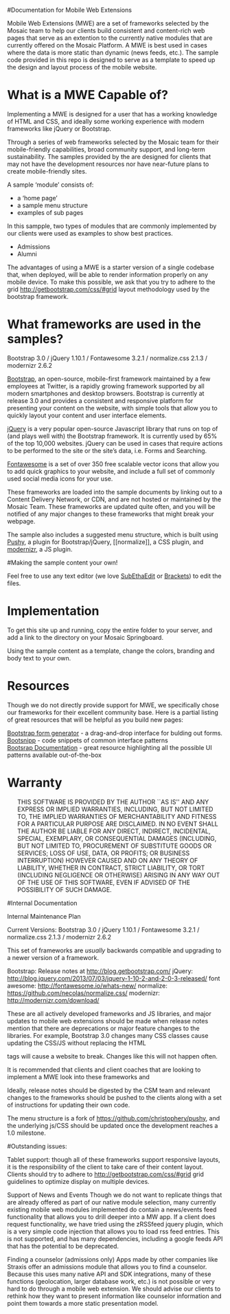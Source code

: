 #Documentation for Mobile Web Extensions


Mobile Web Extensions (MWE) are a set of frameworks selected by the Mosaic team to help our clients build consistent and content-rich web pages that serve as an extention to the currently native modules that are currently offered on the Mosaic Platform. A MWE is best used in cases where the data is more static than dynamic (news feeds, etc.). The sample code provided in this repo is designed to serve as a template to speed up the design and layout
process of the mobile website. 

What is a MWE Capable of?
===

Implementing a MWE is designed for a user that has a working knowledge of HTML and CSS, and ideally some working experience with modern frameworks like jQuery or Bootstrap. 


<p>Through a series of web frameworks selected by the Mosaic team for their mobile-friendly capabilities, broad community support, and long-term sustainability. The samples provided by the are designed for clients that may not have the development resources nor have near-future plans to create mobile-friendly sites. </p>

<p>A sample &#8216;module&#8217; consists of:</p>

<ul>
<li>a &#8216;home page&#8217;</li>
<li>a sample menu structure</li>
<li>examples of sub pages</li>
</ul>

In this sampple, two types of modules that are commonly implemented by our clients were used as examples to show best practices. 

+ Admissions
+ Alumni


The advantages of using a MWE is a starter version of a single codebase that, when deployed, will be able to render information properly on any mobile device. To make this possible, we ask that you try to adhere to the grid http://getbootstrap.com/css/#grid layout methodology used by the bootstrap framework. 


What frameworks are used in the samples?
===


Bootstrap 3.0 / jQuery 1.10.1 / Fontawesome 3.2.1 / normalize.css 2.1.3 / modernizr 2.6.2 

[Bootstrap](getbootstrap.com), an open-source, mobile-first framework maintained by a few employees at Twitter, is a rapidly growing framework supported by all modern smartphones and desktop browsers. Bootstrap is currently at release 3.0 and provides a consistent and responsive platform for presenting your content on the website, with simple tools that allow you to quickly layout your content and user interface elements.

[jQuery](jquery.org) is a very popular open-source Javascript library that runs on top of (and plays well with) the Bootstrap framework. It is currently used by 65% of the top 10,000 websites. jQuery can be used in cases that require actions to be performed to the site or the site&#8217;s data, i.e. Forms and Searching.

[Fontawesome](fontawesome.io) is a set of over 350 free scalable vector icons that allow you to add quick graphics to your website, and include a full set of commonly used social media icons for your use.

These frameworks are loaded into the sample documents by linking out to a Content Delivery Network, or CDN, and are not hosted or maintained by the Mosaic Team. These frameworks are updated quite often, and you will be notified of any major changes to these frameworks that might break your webpage. 


The sample also includes a suggested menu structure, which is built using [Pushy](https://github.com/christophery/pushy), a plugin for Bootstrap/jQuery, [[normalize]], a CSS plugin, and [modernizr](modernizr.com), a JS plugin.

#Making the sample content your own!

Feel free to use any text editor (we love [SubEthaEdit](http://www.codingmonkeys.de/subethaedit/) or [Brackets](brakets.io)) to edit the files.

Implementation
===



<p>To get this site up and running, copy the entire folder to your server, and add a link to the directory on your Mosaic Springboard. </p>
Using the sample content as a template, change the colors, branding and body text to your own.

Resources
===


<p>Though we do not directly provide support for MWE, we specifically chose our frameworks for their excellent community base. Here is a partial listing of great resources that will be helpful as you build new pages:</p>

[Bootstrap form generator](http://minikomi.github.io/Bootstrap-Form-Builder/) - a drag-and-drop interface for bulding out forms. <br>
[Bootsnipp](http://bootsnipp.com/snipps) - code snippets of common interface patterns <br>
[Bootsrap Documentation](http://getbootstrap.com/getting-started/) - great resource highlighting all the possible UI patterns available out-of-the-box

Warranty
===


<ul>
THIS SOFTWARE IS PROVIDED BY THE AUTHOR ``AS IS'' AND ANY EXPRESS OR
IMPLIED WARRANTIES, INCLUDING, BUT NOT LIMITED TO, THE IMPLIED WARRANTIES
OF MERCHANTABILITY AND FITNESS FOR A PARTICULAR PURPOSE ARE DISCLAIMED.
IN NO EVENT SHALL THE AUTHOR BE LIABLE FOR ANY DIRECT, INDIRECT,
INCIDENTAL, SPECIAL, EXEMPLARY, OR CONSEQUENTIAL DAMAGES (INCLUDING, BUT
NOT LIMITED TO, PROCUREMENT OF SUBSTITUTE GOODS OR SERVICES; LOSS OF USE,
DATA, OR PROFITS; OR BUSINESS INTERRUPTION) HOWEVER CAUSED AND ON ANY
THEORY OF LIABILITY, WHETHER IN CONTRACT, STRICT LIABILITY, OR TORT
(INCLUDING NEGLIGENCE OR OTHERWISE) ARISING IN ANY WAY OUT OF THE USE OF
THIS SOFTWARE, EVEN IF ADVISED OF THE POSSIBILITY OF SUCH DAMAGE.
</ul>


#Internal Documentation

Internal Maintenance Plan

Current Versions:
Bootstrap 3.0 / jQuery 1.10.1 / Fontawesome 3.2.1 / normalize.css 2.1.3 / modernizr 2.6.2




This set of frameworks are *usually* backwards compatible and upgrading to a newer version of a framework. 

Bootstrap: Release notes at http://blog.getbootstrap.com/
jQuery: http://blog.jquery.com/2013/07/03/jquery-1-10-2-and-2-0-3-released/
font awesome: http://fontawesome.io/whats-new/
normalize: https://github.com/necolas/normalize.css/
modernizr: http://modernizr.com/download/

These are all actively developed frameworks and JS libraries, and major updates to mobile web extensions should be made when release notes mention that there are deprecations or major feature changes to the libraries. For example, Bootstrap 3.0 changes many CSS classes cause updating the CSS/JS without replacing the HTML <div> tags will cause a website to break. Changes like this will not happen often. 

It is recommended that clients and client coaches that are looking to implement a MWE look into these frameworks and 

Ideally, release notes should be digested by the CSM team and relevant changes to the frameworks should be pushed to the clients along with a set of instructions for updating their own code. 

The menu structure is a fork of https://github.com/christophery/pushy, and the underlying js/CSS should be updated once the development reaches a 1.0 milestone. 




#Outstanding issues:

Tablet support: though all of these frameworks support responsive layouts, it is the responsibility of the client to take care of their content layout. Clients should try to adhere to http://getbootstrap.com/css/#grid grid guidelines to optimize display on multiple devices. 


Support of News and Events
Though we do not want to replicate things that are already offered as part of our native module selection, many currently existing mobile web modules implemented do contain a news/events feed functionality that allows you to drill deeper into a MW app. If a client does request functionality, we have tried using the zRSSfeed jquery plugin, which is a very simple code injection that allows you to load rss feed entries. This is not supported, and has many dependencies, including a google feeds API that has the potential to be deprecated. 



Finding a counselor (admissions only)
Apps made by other companies like Straxis offer an admissions module that allows you to find a counselor. Because this uses many native API and SDK integrations, many of these functions (geolocation, larger database work, etc.) is not possible or very hard to do through a mobile web extension. We should advise our clients to rethink how they want to present information like counselor information and point them towards a more static presentation model. 












